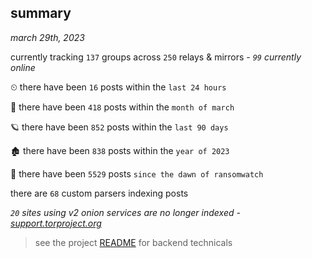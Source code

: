 
## summary
_march 29th, 2023_

currently tracking `137` groups across `250` relays & mirrors - _`99` currently online_

⏲ there have been `16` posts within the `last 24 hours`

🦈 there have been `418` posts within the `month of march`

🪐 there have been `852` posts within the `last 90 days`

🏚 there have been `838` posts within the `year of 2023`

🦕 there have been `5529` posts `since the dawn of ransomwatch`

there are `68` custom parsers indexing posts

_`20` sites using v2 onion services are no longer indexed - [support.torproject.org](https://support.torproject.org/onionservices/v2-deprecation/)_

> see the project [README](https://github.com/joshhighet/ransomwatch#ransomwatch--) for backend technicals
